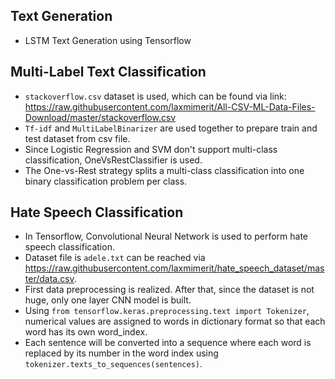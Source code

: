 ## Text Generation
- LSTM Text Generation using Tensorflow
## Multi-Label Text Classification
- `stackoverflow.csv` dataset is used, which can be found via link: https://raw.githubusercontent.com/laxmimerit/All-CSV-ML-Data-Files-Download/master/stackoverflow.csv
- `Tf-idf` and `MultiLabelBinarizer` are used together to prepare train and test dataset from csv file.
- Since Logistic Regression and SVM don't support multi-class classification, OneVsRestClassifier is used.
- The One-vs-Rest strategy splits a multi-class classification into one binary classification problem per class.
## Hate Speech Classification
- In Tensorflow, Convolutional Neural Network is used to perform hate speech classification.
- Dataset file is `adele.txt` can be reached via https://raw.githubusercontent.com/laxmimerit/hate_speech_dataset/master/data.csv.
- First data preprocessing is realized. After that, since the dataset is not huge, only one layer CNN model is built.
- Using `from tensorflow.keras.preprocessing.text import Tokenizer`, numerical values are assigned to words in dictionary format so that each word has its own word_index.
- Each sentence will be converted into a sequence where each word is replaced by its number in the word index using `tokenizer.texts_to_sequences(sentences)`.
